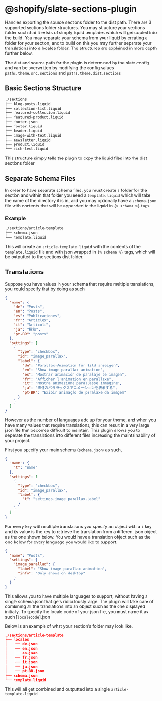 # @shopify/slate-sections-plugin

Handles exporting the source sections folder to the dist path. There are 3 supported sections folder structures. You may structure your sections folder such that it exists of simply liquid templates which will get copied into the build. You may separate your schema from your liquid by creating a folder for your section, and to build on this you may further separate your translations into a locales folder. The structures are explained in more depth further below.

The dist and source path for the plugin is determined by the slate config and can be overwritten by modifying the config values `paths.theme.src.sections` and `paths.theme.dist.sections`

## Basic Sections Structure

```bash
./sections
├── blog-posts.liquid
├── collection-list.liquid
├── featured-collection.liquid
├── featured-product.liquid
├── footer.json
├── footer.liquid
├── header.liquid
├── image-with-text.liquid
├── newsletter.liquid
├── product.liquid
└── rich-text.liquid
```

This structure simply tells the plugin to copy the liquid files into the dist sections folder

## Separate Schema Files

In order to have separate schema files, you must create a folder for the section and within that folder you need a `template.liquid` which will take the name of the directory it is in, and you may optionally have a `schema.json` file with contents that will be appended to the liquid in `{% schema %}` tags.

### Example

```bash
./sections/article-template
├── schema.json
└── template.liquid
```

This will create an `article-template.liquid` with the contents of the `template.liquid` file and with json wrapped in `{% schema %}` tags, which will be outputted to the sections dist folder.

## Translations

Suppose you have values in your schema that require multiple translations, you could specify that by doing as such

```json
{
  "name": {
    "de": "Posts",
    "en": "Posts",
    "es": "Publicaciones",
    "fr": "Articles",
    "it": "Articoli",
    "ja": "投稿",
    "pt-BR": "posts"
  },
  "settings": [
    {
      "type": "checkbox",
      "id": "image_parallax",
      "label": {
        "de": "Parallax-Animation für Bild anzeigen",
        "en": "Show image parallax animation",
        "es": "Mostrar animación de paralaje de imagen",
        "fr": "Afficher l'animation en parallaxe",
        "it": "Mostra animazione parallasse immagine",
        "ja": "画像のパララックスアニメーションを表示する",
        "pt-BR": "Exibir animação de paralaxe da imagem"
      }
    }
  ]
}
```

However as the number of languages add up for your theme, and when you have many values that require translations, this can result in a very large json file that becomes difficult to maintain. This plugin allows you to seperate the translations into different files increasing the maintainability of your project.

First you specify your main schema (`schema.json`) as such,

```json
{
  "name": {
    "t": "name"
  },
  "settings": [
    {
      "type": "checkbox",
      "id": "image_parallax",
      "label": {
        "t": "settings.image_parallax.label"
      }
    }
  ]
}
```

For every key with multiple translations you specify an object with a `t` key and its value is the key to retrieve the translation from a different json object as the one shown below. You would have a translation object such as the one below for every language you would like to support.

```json
{
  "name": "Posts",
  "settings": {
    "image_parallax": {
      "label": "Show image parallax animation",
      "info": "Only shows on desktop"
    }
  }
}
```

This allows you to have multiple languages to support, without having a single schema.json that gets ridiculously large. The plugin will take care of combining all the translations into an object such as the one displayed initially. To specify the locale code of your json file, you must name it as such [`localecode`].json

Below is an example of what your section's folder may look like.

```json
./sections/article-template
├── locales
│   ├── de.json
│   ├── en.json
│   ├── es.json
│   ├── fr.json
│   ├── it.json
│   ├── ja.json
│   └── pt-BR.json
├── schema.json
└── template.liquid
```

This will all get combined and outputted into a single `article-template.liquid`
